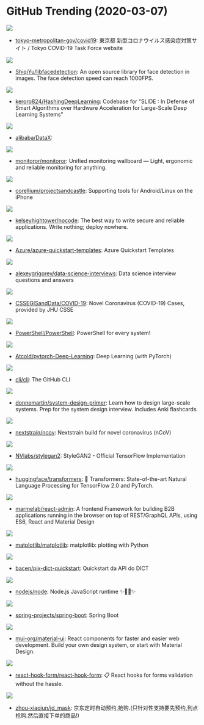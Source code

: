 # GitHub Trending (2020-03-07)

![](https://img.shields.io/badge/Vue-New%20475-green?style=flat-square&logo=appveyor)
- [tokyo-metropolitan-gov/covid19](https://github.com/tokyo-metropolitan-gov/covid19): 東京都 新型コロナウイルス感染症対策サイト / Tokyo COVID-19 Task Force website

![](https://img.shields.io/badge/C%2B%2B-New%20178-green?style=flat-square&logo=appveyor)
- [ShiqiYu/libfacedetection](https://github.com/ShiqiYu/libfacedetection): An open source library for face detection in images. The face detection speed can reach 1000FPS.

![](https://img.shields.io/badge/C%2B%2B-New%2078-green?style=flat-square&logo=appveyor)
- [keroro824/HashingDeepLearning](https://github.com/keroro824/HashingDeepLearning): Codebase for "SLIDE : In Defense of Smart Algorithms over Hardware Acceleration for Large-Scale Deep Learning Systems"

![](https://img.shields.io/badge/Java-New%2048-green?style=flat-square&logo=appveyor)
- [alibaba/DataX](https://github.com/alibaba/DataX): 

![](https://img.shields.io/badge/Go-New%20391-green?style=flat-square&logo=appveyor)
- [monitoror/monitoror](https://github.com/monitoror/monitoror): Unified monitoring wallboard — Light, ergonomic and reliable monitoring for anything.

![](https://img.shields.io/badge/C-New%20251-green?style=flat-square&logo=appveyor)
- [corellium/projectsandcastle](https://github.com/corellium/projectsandcastle): Supporting tools for Android/Linux on the iPhone

![](https://img.shields.io/badge/Dockerfile-New%20215-green?style=flat-square&logo=appveyor)
- [kelseyhightower/nocode](https://github.com/kelseyhightower/nocode): The best way to write secure and reliable applications. Write nothing; deploy nowhere.

![](https://img.shields.io/badge/PowerShell-New%2066-green?style=flat-square&logo=appveyor)
- [Azure/azure-quickstart-templates](https://github.com/Azure/azure-quickstart-templates): Azure Quickstart Templates

![](https://img.shields.io/badge/none-New%20141-green?style=flat-square&logo=appveyor)
- [alexeygrigorev/data-science-interviews](https://github.com/alexeygrigorev/data-science-interviews): Data science interview questions and answers

![](https://img.shields.io/badge/none-New%20443-green?style=flat-square&logo=appveyor)
- [CSSEGISandData/COVID-19](https://github.com/CSSEGISandData/COVID-19): Novel Coronavirus (COVID-19) Cases, provided by JHU CSSE

![](https://img.shields.io/badge/C%23-New%20123-green?style=flat-square&logo=appveyor)
- [PowerShell/PowerShell](https://github.com/PowerShell/PowerShell): PowerShell for every system!

![](https://img.shields.io/badge/Jupyter%20Notebook-New%2036-green?style=flat-square&logo=appveyor)
- [Atcold/pytorch-Deep-Learning](https://github.com/Atcold/pytorch-Deep-Learning): Deep Learning (with PyTorch)

![](https://img.shields.io/badge/Go-New%20113-green?style=flat-square&logo=appveyor)
- [cli/cli](https://github.com/cli/cli): The GitHub CLI

![](https://img.shields.io/badge/Python-New%2092-green?style=flat-square&logo=appveyor)
- [donnemartin/system-design-primer](https://github.com/donnemartin/system-design-primer): Learn how to design large-scale systems. Prep for the system design interview. Includes Anki flashcards.

![](https://img.shields.io/badge/Python-New%2032-green?style=flat-square&logo=appveyor)
- [nextstrain/ncov](https://github.com/nextstrain/ncov): Nextstrain build for novel coronavirus (nCoV)

![](https://img.shields.io/badge/Python-New%2035-green?style=flat-square&logo=appveyor)
- [NVlabs/stylegan2](https://github.com/NVlabs/stylegan2): StyleGAN2 - Official TensorFlow Implementation

![](https://img.shields.io/badge/Python-New%20102-green?style=flat-square&logo=appveyor)
- [huggingface/transformers](https://github.com/huggingface/transformers): 🤗 Transformers: State-of-the-art Natural Language Processing for TensorFlow 2.0 and PyTorch.

![](https://img.shields.io/badge/TypeScript-New%2032-green?style=flat-square&logo=appveyor)
- [marmelab/react-admin](https://github.com/marmelab/react-admin): A frontend Framework for building B2B applications running in the browser on top of REST/GraphQL APIs, using ES6, React and Material Design

![](https://img.shields.io/badge/Python-New%2022-green?style=flat-square&logo=appveyor)
- [matplotlib/matplotlib](https://github.com/matplotlib/matplotlib): matplotlib: plotting with Python

![](https://img.shields.io/badge/Java-New%2031-green?style=flat-square&logo=appveyor)
- [bacen/pix-dict-quickstart](https://github.com/bacen/pix-dict-quickstart): Quickstart da API do DICT

![](https://img.shields.io/badge/JavaScript-New%2039-green?style=flat-square&logo=appveyor)
- [nodejs/node](https://github.com/nodejs/node): Node.js JavaScript runtime ✨🐢🚀✨

![](https://img.shields.io/badge/Java-New%2031-green?style=flat-square&logo=appveyor)
- [spring-projects/spring-boot](https://github.com/spring-projects/spring-boot): Spring Boot

![](https://img.shields.io/badge/JavaScript-New%2054-green?style=flat-square&logo=appveyor)
- [mui-org/material-ui](https://github.com/mui-org/material-ui): React components for faster and easier web development. Build your own design system, or start with Material Design.

![](https://img.shields.io/badge/TypeScript-New%20115-green?style=flat-square&logo=appveyor)
- [react-hook-form/react-hook-form](https://github.com/react-hook-form/react-hook-form): 📋 React hooks for forms validation without the hassle.

![](https://img.shields.io/badge/Python-New%2025-green?style=flat-square&logo=appveyor)
- [zhou-xiaojun/jd_mask](https://github.com/zhou-xiaojun/jd_mask): 京东定时自动预约,抢购.(只针对性支持要先预约,到点抢购.然后直接下单的商品!)

